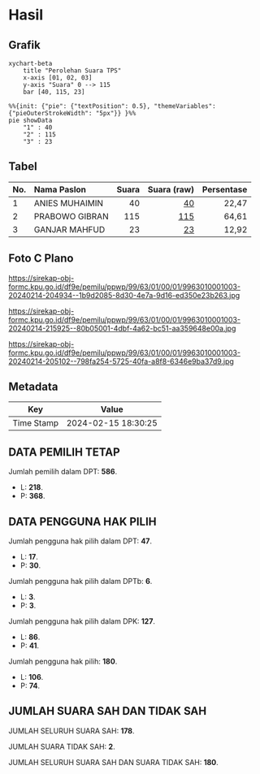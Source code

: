 # Hasil

## Grafik

```mermaid
xychart-beta
    title "Perolehan Suara TPS"
    x-axis [01, 02, 03]
    y-axis "Suara" 0 --> 115
    bar [40, 115, 23]
```

```mermaid
%%{init: {"pie": {"textPosition": 0.5}, "themeVariables": {"pieOuterStrokeWidth": "5px"}} }%%
pie showData
    "1" : 40
    "2" : 115
    "3" : 23
```

## Tabel

| No. | Nama Paslon    | Suara | Suara (raw) | Persentase |
|:--- |:-------------- | -----:| -----------:| ----------:|
| 1   | ANIES MUHAIMIN | 40    | [40][p-1]   | 22,47      |
| 2   | PRABOWO GIBRAN | 115   | [115][p-2]  | 64,61      |
| 3   | GANJAR MAHFUD  | 23    | [23][p-3]   | 12,92      |


[p-1]: https://github.com/gigit-pemilu/pemilu-2024-99-luar-negeri/blob/main/pilpres/hitung-suara/sub/99-luar-negeri/sub/63-kuching-malaysia/sub/01-kuching-malaysia/sub/0001-kuching-malaysia/sub/003-tps/sub/paslon-1.txt
[p-2]: https://github.com/gigit-pemilu/pemilu-2024-99-luar-negeri/blob/main/pilpres/hitung-suara/sub/99-luar-negeri/sub/63-kuching-malaysia/sub/01-kuching-malaysia/sub/0001-kuching-malaysia/sub/003-tps/sub/paslon-2.txt
[p-3]: https://github.com/gigit-pemilu/pemilu-2024-99-luar-negeri/blob/main/pilpres/hitung-suara/sub/99-luar-negeri/sub/63-kuching-malaysia/sub/01-kuching-malaysia/sub/0001-kuching-malaysia/sub/003-tps/sub/paslon-3.txt

## Foto C Plano

https://sirekap-obj-formc.kpu.go.id/df9e/pemilu/ppwp/99/63/01/00/01/9963010001003-20240214-204934--1b9d2085-8d30-4e7a-9d16-ed350e23b263.jpg

https://sirekap-obj-formc.kpu.go.id/df9e/pemilu/ppwp/99/63/01/00/01/9963010001003-20240214-215925--80b05001-4dbf-4a62-bc51-aa359648e00a.jpg

https://sirekap-obj-formc.kpu.go.id/df9e/pemilu/ppwp/99/63/01/00/01/9963010001003-20240214-205102--798fa254-5725-40fa-a8f8-6346e9ba37d9.jpg


## Metadata

| Key        | Value               |
| ---------- | ------------------- |
| Time Stamp | 2024-02-15 18:30:25 |


## DATA PEMILIH TETAP

Jumlah pemilih dalam DPT: **586**.
 * L: **218**.
 * P: **368**.

## DATA PENGGUNA HAK PILIH

Jumlah pengguna hak pilih dalam DPT: **47**.
 * L: **17**.
 * P: **30**.

Jumlah pengguna hak pilih dalam DPTb: **6**.
 * L: **3**.
 * P: **3**.

Jumlah pengguna hak pilih dalam DPK: **127**.
 * L: **86**.
 * P: **41**.

Jumlah pengguna hak pilih: **180**.
 * L: **106**.
 * P: **74**.

## JUMLAH SUARA SAH DAN TIDAK SAH

JUMLAH SELURUH SUARA SAH: **178**.

JUMLAH SUARA TIDAK SAH: **2**.

JUMLAH SELURUH SUARA SAH DAN SUARA TIDAK SAH: **180**.


